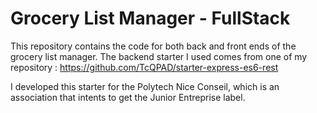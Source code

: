 # Grocery List Manager - FullStack

This repository contains the code for both back and front ends of the grocery list manager.
The backend starter I used comes from one of my repository : https://github.com/TcQPAD/starter-express-es6-rest

I developed this starter for the Polytech Nice Conseil, which is an association that intents to get the Junior Entreprise label.

